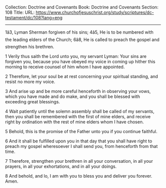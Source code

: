 Collection: Doctrine and Covenants
Book: Doctrine and Covenants
Section: 108
Title: 
URL: https://www.churchofjesuschrist.org/study/scriptures/dc-testament/dc/108?lang=eng

---

1â3, Lyman Sherman forgiven of his sins; 4â5, He is to be numbered with the leading elders of the Church; 6â8, He is called to preach the gospel and strengthen his brethren.

1 Verily thus saith the Lord unto you, my servant Lyman: Your sins are forgiven you, because you have obeyed my voice in coming up hither this morning to receive counsel of him whom I have appointed.

2 Therefore, let your soul be at rest concerning your spiritual standing, and resist no more my voice.

3 And arise up and be more careful henceforth in observing your vows, which you have made and do make, and you shall be blessed with exceeding great blessings.

4 Wait patiently until the solemn assembly shall be called of my servants, then you shall be remembered with the first of mine elders, and receive right by ordination with the rest of mine elders whom I have chosen.

5 Behold, this is the promise of the Father unto you if you continue faithful.

6 And it shall be fulfilled upon you in that day that you shall have right to preach my gospel wheresoever I shall send you, from henceforth from that time.

7 Therefore, strengthen your brethren in all your conversation, in all your prayers, in all your exhortations, and in all your doings.

8 And behold, and lo, I am with you to bless you and deliver you forever. Amen.
